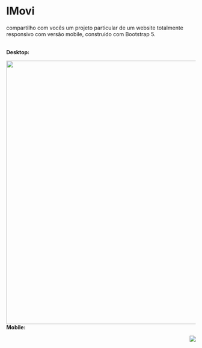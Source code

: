 # IMovi

compartilho com vocês um projeto particular de um website totalmente responsivo com versão mobile, construído com Bootstrap 5.
<br/><br/>
<p><b>Desktop:<b/><p/>
<img src="https://user-images.githubusercontent.com/89361754/159529533-2a715e15-9806-4fda-8af3-d334dfb8c808.JPG" style="float:right;width:700px">
<br/>
<p><b>Mobile:<b/><p/>
<img src="https://user-images.githubusercontent.com/89361754/159529770-f70285ed-35a5-416d-87b2-2dccfec3bc73.JPG" style="float:right;width:400px height: 700px">
